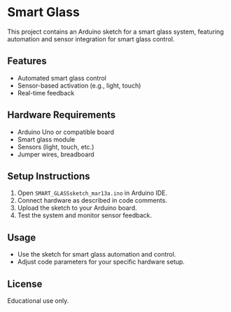# Smart Glass

This project contains an Arduino sketch for a smart glass system, featuring automation and sensor integration for smart glass control.

## Features
- Automated smart glass control
- Sensor-based activation (e.g., light, touch)
- Real-time feedback

## Hardware Requirements
- Arduino Uno or compatible board
- Smart glass module
- Sensors (light, touch, etc.)
- Jumper wires, breadboard

## Setup Instructions
1. Open `SMART_GLASSsketch_mar13a.ino` in Arduino IDE.
2. Connect hardware as described in code comments.
3. Upload the sketch to your Arduino board.
4. Test the system and monitor sensor feedback.

## Usage
- Use the sketch for smart glass automation and control.
- Adjust code parameters for your specific hardware setup.

## License
Educational use only.
